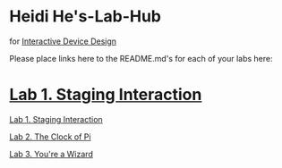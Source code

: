 # Heidi He's-Lab-Hub
for [Interactive Device Design](https://github.com/FAR-Lab/Developing-and-Designing-Interactive-Devices/)

Please place links here to the README.md's for each of your labs here:


[Lab 1. Staging Interaction](https://github.com/HeidiHe/Interactive-Lab-Hub/blob/Spring2021/Lab%201/README.md)
=======
[Lab 1. Staging Interaction](Lab%201/)

[Lab 2. The Clock of Pi](Lab%202/)

[Lab 3. You're a Wizard](Lab%203/)

